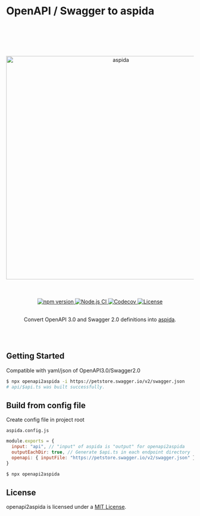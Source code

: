 # OpenAPI / Swagger to aspida

<br />
<br />
<br />
<br />
<br />
<div align="center">
  <img src="https://aspida.github.io/aspida/logos/svg/black.svg" alt="aspida" title="aspida" width="600" />
</div>
<br />
<br />
<br />
<div align="center">
  <a href="https://www.npmjs.com/package/openapi2aspida">
    <img src="https://img.shields.io/npm/v/openapi2aspida" alt="npm version" />
  </a>
  <a href="https://github.com/aspida/openapi2aspida/actions?query=workflow%3A%22Node.js+CI%22">
    <img src="https://github.com/aspida/openapi2aspida/workflows/Node.js%20CI/badge.svg" alt="Node.js CI" />
  </a>
  <a href="https://codecov.io/gh/aspida/aspida">
    <img src="https://img.shields.io/codecov/c/github/aspida/openapi2aspida.svg" alt="Codecov" />
  </a>
  <a href="https://github.com/aspida/openapi2aspida/LICENSE">
    <img src="https://img.shields.io/npm/l/openapi2aspida" alt="License" />
  </a>
</div>
<br />
<p align="center">Convert OpenAPI 3.0 and Swagger 2.0 definitions into <a href="https://github.com/aspida/aspida/tree/master/packages/aspida">aspida</a>.</p>
<br />
<br />

## Getting Started

Compatible with yaml/json of OpenAPI3.0/Swagger2.0

```sh
$ npx openapi2aspida -i https://petstore.swagger.io/v2/swagger.json
# api/$api.ts was built successfully.
```

## Build from config file

Create config file in project root

`aspida.config.js`

```js
module.exports = {
  input: "api", // "input" of aspida is "output" for openapi2aspida
  outputEachDir: true, // Generate $api.ts in each endpoint directory
  openapi: { inputFile: "https://petstore.swagger.io/v2/swagger.json" }
}
```

```sh
$ npx openapi2aspida
```

## License

openapi2aspida is licensed under a [MIT License](https://github.com/aspida/openapi2aspida/blob/master/LICENSE).

